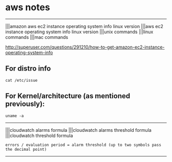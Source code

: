 # aws notes

---

|||amazon aws ec2 instance operating system info linux version
|||aws ec2 instance operating system info linux version
|||unix commands
|||linux commands
|||mac commands

<http://superuser.com/questions/291210/how-to-get-amazon-ec2-instance-operating-system-info>

## For distro info

`cat /etc/issue`

## For Kernel/architecture (as mentioned previously):

`uname -a`

---

|||cloudwatch alarms formula
|||cloudwatch alarms threshold formula
|||cloudwatch threshold formula

`errors / evaluation period = alarm threshold (up to two symbols pass the decimal point)`

---
